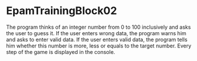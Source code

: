 # EpamTrainingBlock02
The program thinks of an integer number from 0 to 100 inclusively and asks the user to guess it. 
If the user enters wrong data, the program warns him and asks to enter valid data. 
If the user enters valid data, the program tells him whether this number is more, less or equals to the target number. 
Every step of the game is displayed in the console.
